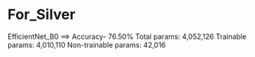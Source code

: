 # For_Silver

EfficientNet_B0 ==> Accuracy- 76.50%
                   Total params: 4,052,126
                   Trainable params: 4,010,110
                   Non-trainable params: 42,016
                   

